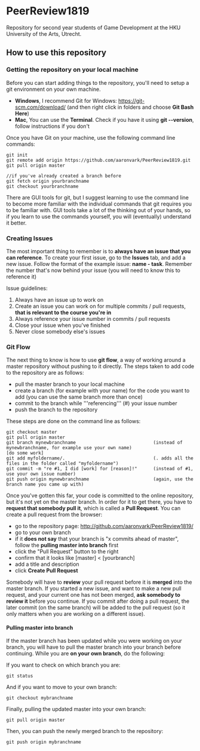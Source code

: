 # PeerReview1819

Repository for second year students of Game Development at the HKU University of the Arts, Utrecht.

## How to use this repository

### Getting the repository on your local machine
Before you can start adding things to the repository, you'll need to setup a git environment on your own machine.

- **Windows**, I recommend Git for Windows: https://git-scm.com/download/ (and then right click in folders and choose **Git Bash Here**)
- **Mac**, You can use the **Terminal**. Check if you have it using **git --version**, follow instructions if you don't

Once you have Git on your machine, use the following command line commands:

	git init
	git remote add origin https://github.com/aaronvark/PeerReview1819.git
	git pull origin master
	
	//if you've already created a branch before
	git fetch origin yourbranchname
	git checkout yourbranchname

There are GUI tools for git, but I suggest learning to use the command line to become more familiar with the individual commands that git requires you to be familiar with. GUI tools take a lot of the thinking out of your hands, so if you learn to use the commands yourself, you will (eventually) understand it better.

### Creating Issues
The most important thing to remember is to **always have an issue that you can reference**. To create your first issue, go to the **Issues** tab, and add a new issue. Follow the format of the example issue: **name - task**. Remember the number that's now behind your issue (you will need to know this to reference it)

Issue guidelines:
1. Always have an issue up to work on
2. Create an issue you can work on for multiple commits / pull requests, **that is relevant to the course you're in**
3. Always reference your issue number in commits / pull requests
4. Close your issue when you've finished
5. Never close somebody else's issues

### Git Flow
The next thing to know is how to use **git flow**, a way of working around a master repository without pushing to it directly. The steps taken to add code to the repository are as follows:

- pull the master branch to your local machine
- create a branch (for example with your name) for the code you want to add (you can use the same branch more than once)
- commit to the branch while '''referencing''' (#) your issue number
- push the branch to the repository

These steps are done on the command line as follows:

    git checkout master
	git pull origin master
    git branch mynewbranchname                             (instead of mynewbranchname, for example use your own name)
	[do some work]
	git add myfoldername/.								   (. adds all the files in the folder called "myfoldername")
    git commit -m "re #1, I did [work] for [reason]!"      (instead of #1, use your own issue number)
    git push origin mynewbranchname                        (again, use the branch name you came up with)

Once you've gotten this far, your code is committed to the online repository, but it's not yet on the master branch. In order for it to get there, you have to **request that somebody pull it**, which is called a **Pull Request**. You can create a pull request from the browser:

- go to the repository page: http://github.com/aaronvark/PeerReview1819/
- go to your own branch
- if it **does not say** that your branch is "x commits ahead of master", follow the **pulling master into branch** first
- click the "Pull Request" button to the right
- confirm that it looks like [master] < [yourbranch]
- add a title and description
- click **Create Pull Request**

Somebody will have to **review** your pull request before it is **merged** into the master branch. If you started a new issue, and want to make a new pull request, and your current one has not been merged, **ask somebody to review it** before you continue. If you commit after doing a pull request, the later commit (on the same branch) will be added to the pull request (so it only matters when you are working on a different issue).

#### Pulling master into branch
If the master branch has been updated while you were working on your branch, you will have to pull the master branch into your branch before continuing. While you are **on your own branch**, do the following:

If you want to check on which branch you are:

	git status

And if you want to move to your own branch:

	git checkout mybranchname

Finally, pulling the updated master into your own branch:

	git pull origin master

Then, you can push the newly merged branch to the repository:

	git push origin mybranchname



